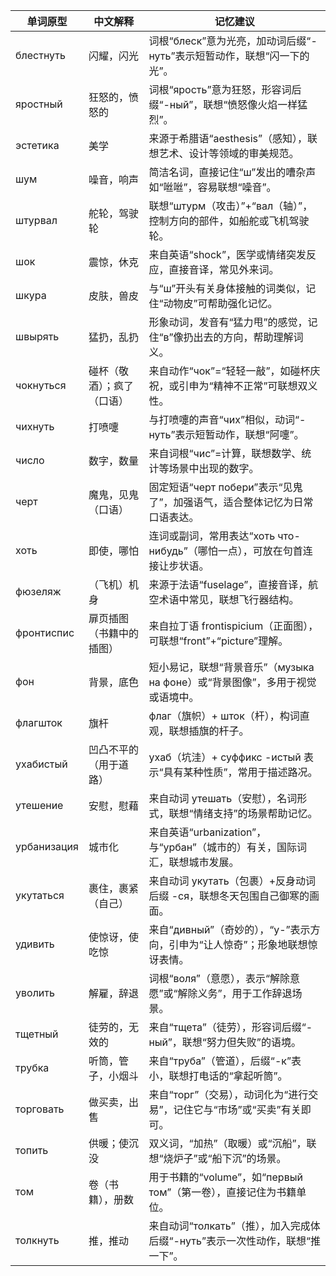 | 单词原型       | 中文解释                | 记忆建议                                                                 |
|----------------|-------------------------|--------------------------------------------------------------------------|
| блестнуть       | 闪耀，闪光              | 词根“блеск”意为光亮，加动词后缀“-нуть”表示短暂动作，联想“闪一下的光”。           |
| яростный        | 狂怒的，愤怒的           | 词根“ярость”意为狂怒，形容词后缀“-ный”，联想“愤怒像火焰一样猛烈”。             |
| эстетика        | 美学                    | 来源于希腊语“aesthesis”（感知），联想艺术、设计等领域的审美规范。                |
| шум             | 噪音，响声              | 简洁名词，直接记住“ш”发出的嘈杂声如“咝咝”，容易联想“噪音”。                   |
| штурвал         | 舵轮，驾驶轮             | 联想“штурм（攻击）”+“вал（轴）”，控制方向的部件，如船舵或飞机驾驶轮。             |
| шок             | 震惊，休克              | 来自英语“shock”，医学或情绪突发反应，直接音译，常见外来词。                    |
| шкура           | 皮肤，兽皮               | 与“ш”开头有关身体接触的词类似，记住“动物皮”可帮助强化记忆。                     |
| швырять         | 猛扔，乱扔               | 形象动词，发音有“猛力甩”的感觉，记住“в”像扔出去的方向，帮助理解词义。            |
| чокнуться       | 碰杯（敬酒）；疯了（口语） | 来自动作“чок”=“轻轻一敲”，如碰杯庆祝，或引申为“精神不正常”可联想双义性。         |
| чихнуть         | 打喷嚏                  | 与打喷嚏的声音“чих”相似，动词“-нуть”表示短暂动作，联想“阿嚏”。                  |
| число           | 数字，数量               | 来自词根“чис”=计算，联想数学、统计等场景中出现的数字。                         |
| черт            | 魔鬼，见鬼（口语）        | 固定短语“черт побери”表示“见鬼了”，加强语气，适合整体记忆为日常口语表达。          |
| хоть            | 即使，哪怕               | 连词或副词，常用表达“хоть что-нибудь”（哪怕一点），可放在句首连接让步状语。          |
| фюзеляж         | （飞机）机身             | 来源于法语“fuselage”，直接音译，航空术语中常见，联想飞行器结构。                 |
| фронтиспис     | 扉页插图（书籍中的插图） | 来自拉丁语 frontispicium（正面图），可联想“front”+“picture”理解。         |
| фон            | 背景，底色             | 短小易记，联想“背景音乐”（музыка на фоне）或“背景图像”，多用于视觉或语境中。 |
| флагшток       | 旗杆                   | флаг（旗帜）+ шток（杆），构词直观，联想插旗的杆子。                         |
| ухабистый      | 凹凸不平的（用于道路）   | ухаб（坑洼）+ суффикс -истый 表示“具有某种性质”，常用于描述路况。           |
| утешение       | 安慰，慰藉             | 来自动词 утешать（安慰），名词形式，联想“情绪支持”的场景帮助记忆。           |
| урбанизация    | 城市化                 | 来自英语“urbanization”，与“урбан”（城市的）有关，国际词汇，联想城市发展。     |
| укутаться       | 裹住，裹紧（自己）       | 来自动词 укутать（包裹）+反身动词后缀 -ся，联想冬天包围自己御寒的画面。         |
| удивить        | 使惊讶，使吃惊          | 来自“дивный”（奇妙的），“у-”表示方向，引申为“让人惊奇”；形象地联想惊讶表情。   |
| уволить        | 解雇，辞退              | 词根“воля”（意愿），表示“解除意愿”或“解除义务”，用于工作辞退场景。             |
| тщетный        | 徒劳的，无效的           | 来自“тщета”（徒劳），形容词后缀“-ный”，联想“努力但失败”的语境。               |
| трубка         | 听筒，管子，小烟斗        | 来自“труба”（管道），后缀“-к”表小，联想打电话的“拿起听筒”。                  |
| торговать      | 做买卖，出售             | 来自“торг”（交易），动词化为“进行交易”，记住它与“市场”或“买卖”有关即可。         |
| топить         | 供暖；使沉没             | 双义词，“加热”（取暖）或“沉船”，联想“烧炉子”或“船下沉”的场景。               |
| том            | 卷（书籍），册数          | 用于书籍的“volume”，如“первый том”（第一卷），直接记住为书籍单位。            |
| толкнуть       | 推，推动                 | 来自动词“толкать”（推），加入完成体后缀“-нуть”表示一次性动作，联想“推一下”。     |

